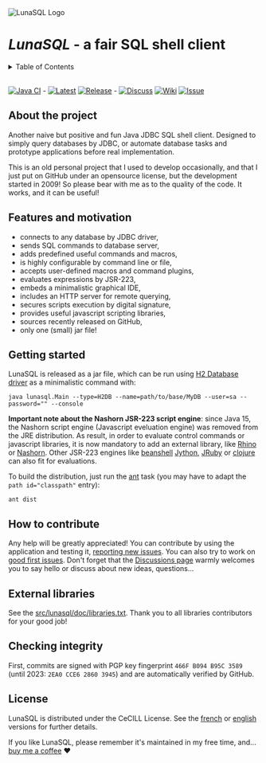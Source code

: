 <img src="lunasql-figlet.png" alt="LunaSQL Logo" />

*LunaSQL* - a fair SQL shell client
===================================

<!-- TABLE OF CONTENTS -->
<details>
  <summary>Table of Contents</summary>
  <ol>
    <li><a href="#about-the-project">About The Project</a></li>
    <li><a href="#features-and-motivation">Features and motivation</a></li>
    <li><a href="#getting-started">Getting started</a></li>
    <li><a href="#how-to-contribute">How to contribute</a></li>
    <li><a href="#external-libraries">External libraries</a></li>
    <li><a href="#checking-integrity">Checking integrity</a></li>
    <li><a href="#license">License</a></li>
  </ol>
</details><br />

[![Java CI](https://github.com/myxcel/lunasql/actions/workflows/ant.yml/badge.svg)](https://github.com/myxcel/lunasql/actions/workflows/ant.yml) -
[![Latest](https://img.shields.io/badge/version-latest-green)](https://github.com/myxcel/lunasql/releases/tag/latest)
[![Release](https://img.shields.io/github/downloads/myxcel/lunasql/total.svg)](https://github.com/myxcel/lunasql/releases/latest) -
[![Discuss](https://img.shields.io/badge/discuss-here-magenta)](https://github.com/myxcel/lunasql/discussions)
[![Wiki](https://img.shields.io/badge/consult-wiki-blue)](https://github.com/myxcel/lunasql/wiki)
[![Issue](https://img.shields.io/badge/report-issue-orange)](https://github.com/myxcel/lunasql/issues)

## About the project

Another naive but positive and fun Java JDBC SQL shell client. Designed to simply query databases by JDBC, or automate database tasks and prototype applications before real implementation.

This is an old personal project that I used to develop occasionally, and that I just put on GitHub under an opensource license, but the development started in 2009! So please bear with me as to the quality of the code. It works, and it can be useful!

## Features and motivation

  * connects to any database by JDBC driver,
  * sends SQL commands to database server,
  * adds predefined useful commands and macros,
  * is highly configurable by command line or file,
  * accepts user-defined macros and command plugins,
  * evaluates expressions by JSR-223,
  * embeds a minimalistic graphical IDE,
  * includes an HTTP server for remote querying,
  * secures scripts execution by digital signature,
  * provides useful javascript scripting libraries,
  * sources recently released on GitHub,
  * only one (small) jar file!

## Getting started

LunaSQL is released as a jar file, which can be run using [H2 Database driver](https://h2database.com/html/main.html) as a minimalistic command with:
```
java lunasql.Main --type=H2DB --name=path/to/base/MyDB --user=sa --password="" --console
```

**Important note about the Nashorn JSR-223 script engine**: since Java 15, the Nashorn script engine (Javascript eveluation engine) was removed from the JRE distribution. As result, in order to evaluate control commands or javascript libraries, it is now mandatory to add an external library, like [Rhino](https://github.com/mozilla/rhino) or [Nashorn](https://github.com/openjdk/nashorn). Other JSR-223 engines like [beanshell](https://github.com/beanshell/beanshell) [Jython](https://github.com/jython/jython), [JRuby](https://github.com/jruby/jruby) or [clojure](https://github.com/clojure/clojure) can also fit for evaluations.

To build the distribution, just run the [ant](https://ant.apache.org) task (you may have to adapt the `path id="classpath"` entry):

```
ant dist
```

## How to contribute

Any help will be greatly appreciated! You can contribute by using the application and testing it, [reporting new issues](https://github.com/myxcel/lunasql/issues). You can also try to work on [good first issues](https://github.com/myxcel/lunasql/contribute). Don't forget that the [Discussions page](https://github.com/myxcel/lunasql/discussions) warmly welcomes you to say hello or discuss about new ideas, questions...

## External libraries

See the [src/lunasql/doc/libraries.txt](https://github.com/myxcel/lunasql/blob/master/src/lunasql/doc/libraries.txt). Thank you to all libraries contributors for your good job!

## Checking integrity

First, commits are signed with PGP key fingerprint `466F B094 B95C 3589` (until 2023: `2EA0 CCE6 2860 3945`) and are automatically verified by GitHub.

## License

LunaSQL is distributed under the CeCILL License. See the [french](http://cecill.info/licences/Licence_CeCILL_V2.1-fr.html) or [english](http://cecill.info/licences/Licence_CeCILL_V2.1-en.html) versions for further details.

If you like LunaSQL, please remember it's maintained in my free time, and... [buy me a coffee](https://gist.github.com/myxcel/bcbddb4a2429e2fc84dc5f813ad5a87e#file-support-md) ❤️
